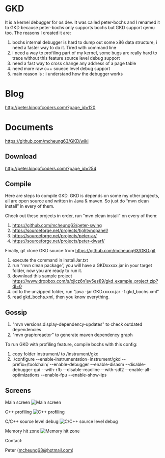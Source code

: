 # GKD

It is a kernel debugger for os dev. It was called peter-bochs and I renamed it to GKD because peter-bochs only supports bochs but GKD support qemu too. The reasons I created it are:

1. bochs internal debugger is hard to dump out some x86 data structure, i need a faster way to do it.
Tired with command line
2. i need a way to profiling part of my kernel, some bugs are really hard to trace without this feature
source level debug support
3. need a fast way to cross change any address of a page table
4. need more raw c++ souece level debug support
5. main reason is : i understand how the debugger works

# Blog

http://peter.kingofcoders.com/?page_id=120

# Documents

https://github.com/mcheung63/GKD/wiki

## Download

http://peter.kingofcoders.com/?page_id=254

## Compile

Here are steps to compile GKD. GKD is depends on some my other projects, all are open source and written in Java & maven. So just do “mvn clean install” in every of them.

Check out these projects in order, run “mvn clean install” on every of them:

1. https://github.com/mcheung63/peter-swing
2. https://sourceforge.net/projects/tightvncpanel/
3. https://sourceforge.net/projects/peter-ar/
4. https://sourceforge.net/projects/peter-dwarf/

Finally, git clone GKD source from https://github.com/mcheung63/GKD.git

1. execute the command in installJar.txt
2. run “mvn clean package”, you will have a GKDxxxxx.jar in your target folder, now you are ready to run it.
3. download this sample project https://www.dropbox.com/s/xjlcz6n1sv5es89/gkd_example_project.zip?dl=0
4. cd to the unzipped folder, run “java -jar GKDxxxxx.jar -f gkd_bochs.xml”
5. read gkd_bochs.xml, then you know everything.


## Gossip

1. "mvn versions:display-dependency-updates" to check outdated dependencies
2. "mvn graph:reactor" to generate maven dependency graph

To run GKD with profiling feature, compile bochs with this config:

1. copy folder instrument/ to <bochs source>/instrument/gkd
2. ./configure --enable-instrumentation=instrument/gkd --prefix=/toolchain/ --enable-debugger --enable-disasm --disable-debugger-gui --with-rfb --disable-readline --with-sdl2 --enable-all-optimizations --enable-fpu --enable-show-ips

## Screens

Main screen
![Main screen](http://peter.kingofcoders.com/wp-content/uploads/2012/11/Screenshot-Peter-Bochs-Debugger-20111207.png)

C++ profiling
![C++ profiling](http://peter.kingofcoders.com/wp-content/uploads/2012/11/螢幕快照-2015-07-31-上午2.29.52.png)

C/C++ source level debug
![C/C++ source level debug](http://peter.kingofcoders.com/wp-content/uploads/2012/11/1350062109_7872.png)

Memory hit zone
![Memory hit zone](http://peter.kingofcoders.com/wp-content/uploads/2012/11/profiling_memory_rw_count.png)


Contact:

Peter (mcheung63@hotmail.com) 
